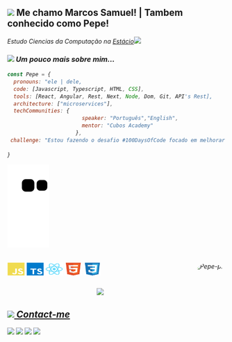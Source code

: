                     
<h2><img src="https://media2.giphy.com/media/ZeLcIBH7lKfLOkaBRH/giphy.gif?cid=ecf05e47xjyn761ujsrrr0h6c47dftu9fsr0fnwem26lvyos&rid=giphy.gif&ct=s" width="50"> Me chamo Marcos Samuel!
| Tambem conhecido como Pepe! </h2>

<p><em>Estudo Ciencias da Computação  na <a href="https://estacio.br/inscricao?gad_source=1&gclid=CjwKCAiAq4KuBhA6EiwArMAw1FXiwfIzkks-Fy-YJCws2SGe9-5FYHp6ghuyNKeWnJz7KzdaH2KOfxoCoNUQAvD_BwE&gclsrc=aw.ds">Estácio</a><img src="https://media.giphy.com/media/fYSnHlufseco8Fh93Z/giphy.gif" width="30"></p>



### <img src="https://media.giphy.com/media/VgCDAzcKvsR6OM0uWg/giphy.gif" width="50"> Um pouco mais sobre mim... 

```javascript
const Pepe = {
  pronouns: "ele | dele,
  code: [Javascript, Typescript, HTML, CSS],
  tools: [React, Angular, Rest, Next, Node, Dom, Git, API's Rest],
  architecture: ["microservices"],
  techCommunities: {
                        speaker: "Português","English",
                        mentor: "Cubos Academy"
                      },
 challenge: "Estou fazendo o desafio #100DaysOfCode focado em melhorar minha lógica de programação usando java.script"
             
}
```



![Snake animation](https://github.com/Marcos-Samuel/Marcos-Samuel/blob/output/github-contribution-grid-snake.svg)




<div style="display: inline_block"><br>
  <img align="center" alt="Pepe-Js" height="30" width="40" src="https://raw.githubusercontent.com/devicons/devicon/master/icons/javascript/javascript-plain.svg">
  <img align="center" alt="Pepe-Ts" height="30" width="40" src="https://raw.githubusercontent.com/devicons/devicon/master/icons/typescript/typescript-plain.svg">
  <img align="center" alt="Pepe-React" height="30" width="40" src="https://raw.githubusercontent.com/devicons/devicon/master/icons/react/react-original.svg">
  <img align="center" alt="Pepe-HTML" height="30" width="40" src="https://raw.githubusercontent.com/devicons/devicon/master/icons/html5/html5-original.svg">
  <img align="center" alt="Pepe-CSS" height="30" width="40" src="https://raw.githubusercontent.com/devicons/devicon/master/icons/css3/css3-original.svg">
  

 
 <img align="right" alt="Pepe-pic" height="150" style="border-radius:50px;" src="https://uploaddeimagens.com.br/images/004/298/950/original/png-transparent-drawing-video-chibi-kawaii-chibi-mammal-cat-like-mammal-carnivoran__1_-removebg-preview-removebg-preview.png?1673704037">
</div>

  ##

<div align="center">
  <a href="https://github.com/Marcos-Samuel">
    <img height="100em" src="https://github-readme-stats.vercel.app/api?username=Marcos-Samuel&count_private=true&include_all_commits=true&show_icons=true&theme=dracula&hide_border=false&show_owner=true"/>
   
</div>
  
##
  ## <img height="40" src="https://media0.giphy.com/media/Wg7lyky0Ecw0sgDYtw/giphy.gif?cid=ecf05e47l7tsljuyyyux0je4xcqb4wqmzwbdfg7n6wcd9g3t&rid=giphy.gif&ct=s"/> Contact-me 
<div> 
  <a href="https://api.whatsapp.com/send?phone=5531995611299&text=Ol%C3%A1!%20tudo%20bem?"><img src="https://img.shields.io/badge/WhatsApp-25D366?style=for-the-badge&logo=whatsapp&logoColor=white" target="_blank"></a>
  <a href="https://www.instagram.com/pepe0_p" target="_blank"><img src="https://img.shields.io/badge/-Instagram-%23E4405F?style=for-the-badge&logo=instagram&logoColor=white" target="_blank"></a>
  <a href = "mailto:marcospepe803b@gmail.com"><img src="https://img.shields.io/badge/-Gmail-%23333?style=for-the-badge&logo=gmail&logoColor=white" target="_blank"></a>
  <a href="https://www.linkedin.com/in/marcos-samuel659333170" target="_blank"><img src="https://img.shields.io/badge/-LinkedIn-%230077B5?style=for-the-badge&logo=linkedin&logoColor=white" target="_blank"></a> 
  
</div>
